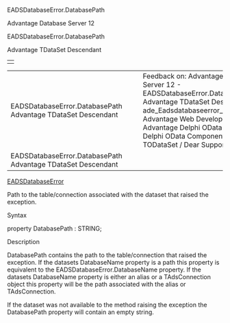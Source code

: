 EADSDatabaseError.DatabasePath




Advantage Database Server 12  

EADSDatabaseError.DatabasePath

Advantage TDataSet Descendant

|  |
| --- |
|  |

|  |  |  |  |  |
| --- | --- | --- | --- | --- |
| EADSDatabaseError.DatabasePath  Advantage TDataSet Descendant |  |  | Feedback on: Advantage Database Server 12 - EADSDatabaseError.DatabasePath Advantage TDataSet Descendant ade\_Eadsdatabaseerror\_databasepath Advantage Web Development > Advantage Delphi OData Client > Delphi OData Components > TODataSet / Dear Support Staff, |  |
| EADSDatabaseError.DatabasePath  Advantage TDataSet Descendant |  |  |  |  |

[EADSDatabaseError](ade_eadsdatabaseerror.htm)

Path to the table/connection associated with the dataset that raised the exception.

Syntax

property DatabasePath : STRING;

Description

DatabasePath contains the path to the table/connection that raised the exception. If the datasets DatabaseName property is a path this property is equivalent to the EADSDatabaseError.DatabaseName property. If the datasets DatabaseName property is either an alias or a TAdsConnection object this property will be the path associated with the alias or TAdsConnection.

If the dataset was not available to the method raising the exception the DatabasePath property will contain an empty string.